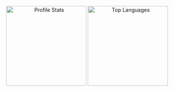 <!-- https://github.com/anuraghazra/github-readme-stats -->

<!-- Profile Overview -->
<p align='center'>
	<img
		height='215'
		alt='Profile Stats'
		src='https://github-readme-stats.vercel.app/api?username=T3Lakuna&count_private=true&show_icons=true&theme=tokyonight&include_all_commits=true'
	/>
	<img
		 height='215'
		 alt='Top Languages'
		 src='https://github-readme-stats.vercel.app/api/top-langs/?username=T3Lakuna&langs_count=10&layout=compact&theme=tokyonight'
	/>
</p>
